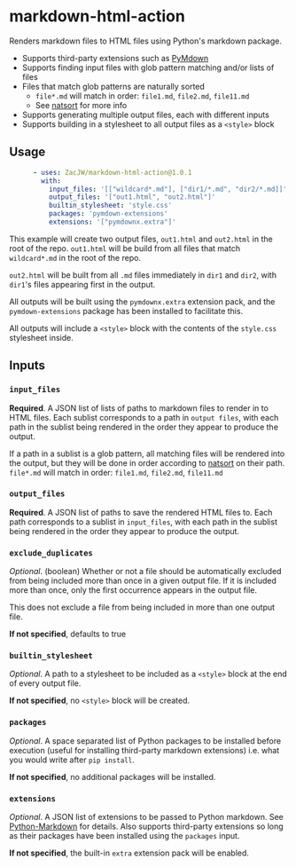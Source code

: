 # markdown-html-action

Renders markdown files to HTML files using Python's markdown package.

- Supports third-party extensions such as [PyMdown](https://facelessuser.github.io/pymdown-extensions/)
- Supports finding input files with glob pattern matching and/or lists of files
- Files that match glob patterns are naturally sorted
  - `file*.md` will match in order: `file1.md`, `file2.md`, `file11.md`
  - See [natsort](https://github.com/SethMMorton/natsort) for more info
- Supports generating multiple output files, each with different inputs
- Supports building in a stylesheet to all output files as a `<style>` block

## Usage

```yaml
      - uses: ZacJW/markdown-html-action@1.0.1
        with:
          input_files: '[["wildcard*.md"], ["dir1/*.md", "dir2/*.md]]'
          output_files: '["out1.html", "out2.html"]'
          builtin_stylesheet: 'style.css'
          packages: 'pymdown-extensions'
          extensions: '["pymdownx.extra"]'
```

This example will create two output files, `out1.html` and `out2.html` in the root of the repo. `out1.html` will be build from all files that match `wildcard*.md` in the root of the repo.

`out2.html` will be built from all `.md` files immediately in `dir1` and `dir2`, with `dir1`'s files appearing first in the output.

All outputs will be built using the `pymdownx.extra` extension pack, and the `pymdown-extensions` package has been installed to facilitate this.

All outputs will include a `<style>` block with the contents of the `style.css` stylesheet inside.

## Inputs

### `input_files`

**Required**. A JSON list of lists of paths to markdown files to render in to HTML files. Each sublist corresponds to a path in `output files`, with each path in the sublist being rendered in the order they appear to produce the output.

If a path in a sublist is a glob pattern, all matching files will be rendered into the output, but they will be done in order according to [natsort](https://github.com/SethMMorton/natsort) on their path. `file*.md` will match in order: `file1.md`, `file2.md`, `file11.md`

### `output_files`

**Required**. A JSON list of paths to save the rendered HTML files to. Each path corresponds to a sublist in `input_files`, with each path in the sublist being rendered in the order they appear to produce the output.

### `exclude_duplicates`

*Optional*. (boolean) Whether or not a file should be automatically excluded from being included more than once in a given output file. If it is included more than once, only the first occurrence appears in the output file.

This does not exclude a file from being included in more than one output file.

**If not specified**, defaults to true

### `builtin_stylesheet`

*Optional*. A path to a stylesheet to be included as a `<style>` block at the end of every output file.

**If not specified**, no `<style>` block will be created.

### `packages`

*Optional*. A space separated list of Python packages to be installed before execution (useful for installing third-party markdown extensions) i.e. what you would write after `pip install`.

**If not specified**, no additional packages will be installed.

### `extensions`

*Optional*. A JSON list of extensions to be passed to Python markdown. See [Python-Markdown](https://python-markdown.github.io/extensions/) for details. Also supports third-party extensions so long as their packages have been installed using the `packages` input.

**If not specified**, the built-in `extra` extension pack will be enabled.
